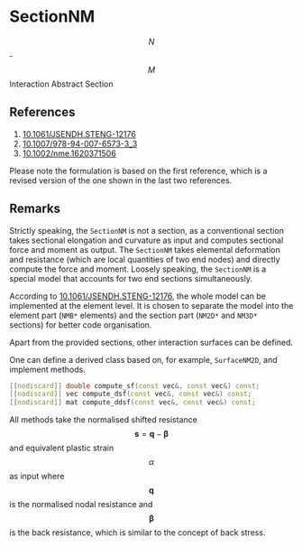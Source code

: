 # SectionNM

$$N$$-$$M$$ Interaction Abstract Section

## References

1. [10.1061/JSENDH.STENG-12176](http://dx.doi.org/10.1061/JSENDH.STENG-12176)
2. [10.1007/978-94-007-6573-3_3](http://dx.doi.org/10.1007/978-94-007-6573-3_3)
3. [10.1002/nme.1620371506](https://doi.org/10.1002/nme.1620371506)

Please note the formulation is based on the first reference, which is a revised version of the one shown in the last two references.

## Remarks

Strictly speaking, the `SectionNM` is not a section, as a conventional section takes sectional elongation and curvature
as input and computes sectional force and moment as output.
The `SectionNM` takes elemental deformation and resistance (which are local quantities of two end nodes)
and directly compute the force and moment.
Loosely speaking, the `SectionNM` is a special model that accounts for two end sections simultaneously.

According to [10.1061/JSENDH.STENG-12176](http://dx.doi.org/10.1061/JSENDH.STENG-12176), the whole model can be implemented at the element level.
It is chosen to separate the model into the element part (`NMB*` elements) and the section part
(`NM2D*` and `NM3D*` sections) for better code organisation.

Apart from the provided sections, other interaction surfaces can be defined.

One can define a derived class based on, for example, `SurfaceNM2D`, and implement methods.

```cpp
[[nodiscard]] double compute_sf(const vec&, const vec&) const;
[[nodiscard]] vec compute_dsf(const vec&, const vec&) const;
[[nodiscard]] mat compute_ddsf(const vec&, const vec&) const;
```

All methods take the normalised shifted resistance $$\mathbf{s}=\mathbf{q}-\mathbf{\beta}$$ and equivalent plastic 
strain $$\alpha$$ as input where $$\mathbf{q}$$ is the normalised nodal resistance and $$\mathbf{\beta}$$ is the back 
resistance, which is similar to the concept of back stress.
